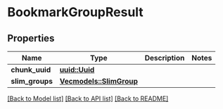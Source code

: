 # BookmarkGroupResult

## Properties

Name | Type | Description | Notes
------------ | ------------- | ------------- | -------------
**chunk_uuid** | [**uuid::Uuid**](uuid::Uuid.md) |  | 
**slim_groups** | [**Vec<models::SlimGroup>**](SlimGroup.md) |  | 

[[Back to Model list]](../README.md#documentation-for-models) [[Back to API list]](../README.md#documentation-for-api-endpoints) [[Back to README]](../README.md)


